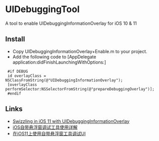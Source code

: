 # UIDebuggingTool
A tool to enable UIDebuggingInformationOverlay for iOS 10 &amp; 11

## Install
- Copy UIDebuggingInformationOverlay+Enable.m to your project.
- Add the following code to [AppDelegate application:didFinishLaunchingWithOptions:]

```
 #if DEBUG
 id overlayClass = NSClassFromString(@"UIDebuggingInformationOverlay");
 [overlayClass performSelector:NSSelectorFromString(@"prepareDebuggingOverlay")];
 #endif
```

## Links
- [Swizzling in iOS 11 with UIDebuggingInformationOverlay](https://www.raywenderlich.com/177890/swizzling-in-ios-11-with-uidebugginginformationoverlay)
- [iOS自带悬浮窗调试工具使用详解](https://wellphone.me/post/2017/use_uidebugginginformationoverlay_to_debug_ui/)
- [在iOS11上使用自带悬浮窗工具调试UI](https://wellphone.me/post/2017/use_uidebugginginformationoverlay_for_ios11)
